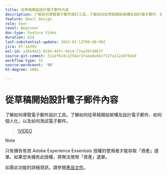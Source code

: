 ```yaml
---
title: 從草稿開始設計電子郵件內容
description: 了解如何導覽電子郵件設計工具。了解如何從草稿開始架構及設計電子郵件、如何個人化，以及如何測試電子郵件。
feature: Email Design
role: User
level: Beginner
doc-type: Feature Video
duration: 624
last-substantial-update: 2024-02-13T00:00:00Z
jira: KT-14395
exl-id: a10e4d21-9c84-447c-9414-77aa307d0bff
source-git-commit: 311ef614c2256ec5faea0a6b1f12fa212a979da9
workflow-type: ht
source-wordcount: '98'
ht-degree: 100%

---
```


# 從草稿開始設計電子郵件內容

了解如何導覽電子郵件設計工具。了解如何從草稿開始架構及設計電子郵件、如何個人化，以及如何測試電子郵件。

>[!VIDEO](https://video.tv.adobe.com/v/3425867/?learn=on)

>[!NOTE]
>
>只有擁有有效 Adobe Experience Essentials 授權的使用者才能存取「資產」選單。如果您未擁有此授權，將無法使用「資產」選單。

如需此功能的詳細資訊，請參閱[產品文件](https://experienceleague.adobe.com/docs/campaign-web/v8/msg/email/create-email.html?lang=zh-Hant)。
